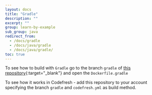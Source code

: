 ```yaml
---
layout: docs
title: "Gradle"
description: ""
excerpt: ""
group: learn-by-example
sub_group: java
redirect_from:
  - /docs/gradle
  - /docs/java/gradle
  - /docs/java/gradle/
toc: true
---
```

To see how to build with `Gradle` go to the branch `gradle` of [this repository](https://github.com/codefreshdemo/cf-example-java-hello-world/tree/gradle){:target="_blank"} and open the `Dockerfile.gradle`
 
To see how it works in Codefresh - add this repository to your account specifying the branch `gradle` and `codefresh.yml` as build method.
